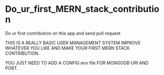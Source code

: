# Do_ur_first_MERN_stack_contribution
Do ur first contribution on this app and send pull request


THIS IS A REALLY BASIC USER MANAGEMENT SYSTEM IMPROVE WHATEVER YOU LIKE AND MAKE YOUR FIRST MERN STACK CONTRIBUTION.

YOU JUST NEED TO ADD A CONFIG.env file FOR MONGODB URI AND PORT. 
